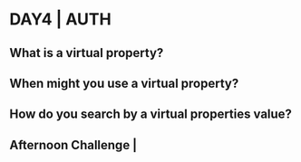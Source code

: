 # DAY4 | AUTH

## What is a virtual property?

## When might you use a virtual property?

## How do you search by a virtual properties value?

## Afternoon Challenge |